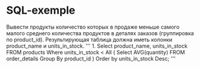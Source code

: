 # SQL-exemple
Вывести продукты количество которых в продаже меньше самого малого среднего количества продуктов в деталях заказов (группировка по product_id). Результирующая таблица должна иметь колонки product_name и units_in_stock.
'''
1.
Select product_name, units_in_stock
FROM products
Where units_in_stock < All (
Select AVG(quantity) 
FROM order_details
Group By product_id
)
Order by units_in_stock Desc;
'''
